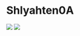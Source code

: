 # Shlyahten0A

<img src=https://build.phonegap.com/apps/1800997/badge/2028010607/version.svg />
<img src=https://build.phonegap.com/apps/1800997/badge/2028010607/android.svg />
